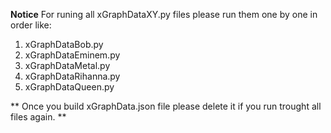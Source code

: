 **Notice**
For runing all xGraphDataXY.py files please run them one by one in order like:
1. xGraphDataBob.py
2. xGraphDataEminem.py
3. xGraphDataMetal.py
4. xGraphDataRihanna.py
5. xGraphDataQueen.py

** Once you build xGraphData.json file please delete it if you run trought all files again. **